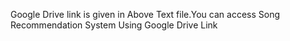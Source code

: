 Google Drive link is given in Above Text file.You can access Song Recommendation System Using Google Drive Link
